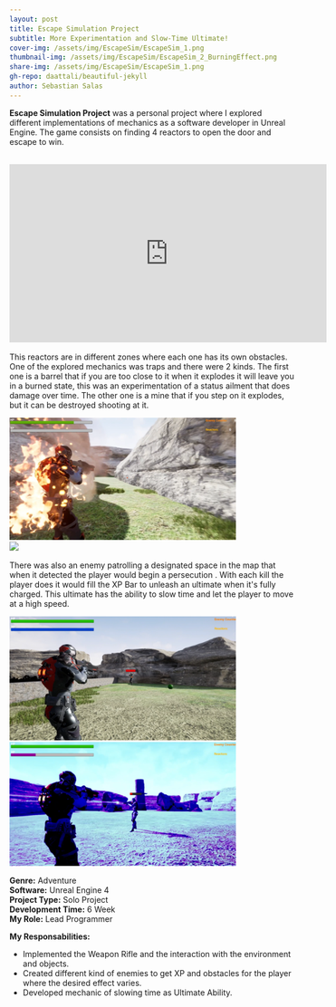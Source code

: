 ```yaml
---
layout: post
title: Escape Simulation Project
subtitle: More Experimentation and Slow-Time Ultimate!
cover-img: /assets/img/EscapeSim/EscapeSim_1.png
thumbnail-img: /assets/img/EscapeSim/EscapeSim_2_BurningEffect.png
share-img: /assets/img/EscapeSim/EscapeSim_1.png
gh-repo: daattali/beautiful-jekyll
author: Sebastian Salas
---
```


**Escape Simulation Project** was a personal project where I explored different implementations of mechanics as a software developer in Unreal Engine. 
The game consists on finding 4 reactors to open the door and escape to win. 

<br>

<iframe width="560" height="315" src="https://www.youtube.com/embed/5K7UgCIVxrQ" frameborder="0" allow="accelerometer; autoplay; clipboard-write; encrypted-media; gyroscope; picture-in-picture" allowfullscreen></iframe>

This reactors are in different zones where each one has its own obstacles. One of the explored mechanics was traps and there were 2 kinds. 
The first one is a barrel that if you are too close to it when it explodes it will leave you in a burned state, this was an experimentation of a status ailment that does damage over time. 
The other one is a mine that if you step on it explodes, but it can be destroyed shooting at it. 

<div class="row">
  <div class="column">
    <img src="/assets/img/EscapeSim/EscapeSim_2_BurningEffect.png" width="400" /> 
    </div>
    <div class="column">
      <img src="/assets/img/EscapeSim/EscapeSim_7_Mine.png" width="400" /> 
    </div>
</div>

There was also an enemy patrolling a designated space in the map that when it detected the player would begin a persecution . With each kill the player does it would fill the XP Bar to unleash an ultimate when it's fully charged. This ultimate has the ability to slow time and let the player to move at a high speed.

<div class="row">
  <div class="column">
    <img src="/assets/img/EscapeSim/EscapeSim_4.png" width="400" /> 
    </div>
    <div class="column">
      <img src="/assets/img/EscapeSim/EscapeSim_3_SlowTime.png" width="400" /> 
    </div>
</div>

**Genre:** Adventure\
**Software:** Unreal Engine 4\
**Project Type:** Solo Project\
**Development Time:** 6 Week\
**My Role:** Lead Programmer

**My Responsabilities:**
* Implemented the Weapon Rifle and the interaction with the environment and objects.
* Created different kind of enemies to get XP and obstacles for the player where the desired effect varies.
* Developed mechanic of slowing time as Ultimate Ability.
